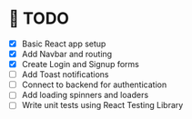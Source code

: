 # 📝 TODO

- [x] Basic React app setup
- [x] Add Navbar and routing
- [x] Create Login and Signup forms
- [ ] Add Toast notifications
- [ ] Connect to backend for authentication
- [ ] Add loading spinners and loaders
- [ ] Write unit tests using React Testing Library
